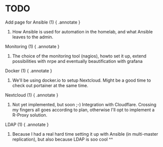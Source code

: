 # TODO

Add page for Ansible (1)
{ .annotate }

1. How Ansible is used for automation in the homelab, and what Ansible leaves to the admin.


Monitoring (1)
{ .annotate }

1. The choice of the monitoring tool (nagios), howto set it up, extend possibilities with nrpe and eventually beautification with grafana

Docker (1)
{ .annotate }

1. We'll be using docker.io to setup Nextcloud. Might be a good time to check out portainer at the same time.

Nextcloud (1)
{ .annotate }

1. Not yet implemented, but soon ;-) Integration with Cloudflare. Crossing my fingers all goes according to plan, otherwise I'll opt to implement a R-Proxy solution.

LDAP (1)
{ .annotate }

1. Because I had a real hard time setting it up with Ansible (in multi-master replication), but also because LDAP is soo cool ^^

